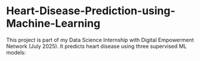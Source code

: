 # Heart-Disease-Prediction-using-Machine-Learning
This project is part of my Data Science Internship with Digital Empowerment Network (July 2025). It predicts heart disease using three supervised ML models:
